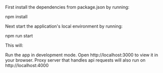 First install the dependencies from package.json by running:

npm install

Next start the application's local environment by running:

npm run start

This will:

Run the app in development mode.
Open http://localhost:3000 to view it in your browser.
Proxy server that handles api requests will also run on http://localhost:4000
